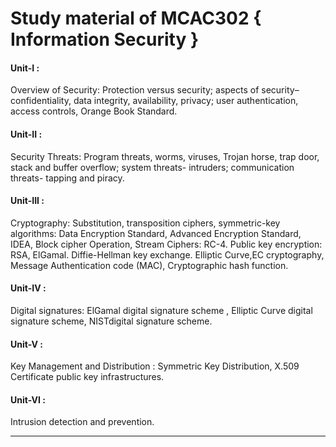 # Study material of MCAC302 { Information Security }


<h4> Unit-I : </h4> Overview of Security: Protection versus security; aspects of security– confidentiality, data integrity, availability, privacy; user authentication, access controls, Orange Book Standard.

<h4> Unit-II : </h4> Security Threats: Program threats, worms, viruses, Trojan horse, trap door, stack and buffer overflow; system threats- intruders; communication threats- tapping and piracy.

<h4> Unit-III : </h4> Cryptography: Substitution, transposition ciphers, symmetric-key algorithms: Data Encryption Standard, Advanced Encryption Standard, IDEA, Block cipher Operation, Stream Ciphers: RC-4. Public key encryption: RSA, ElGamal. Diffie-Hellman key exchange. Elliptic Curve,EC cryptography, Message Authentication code (MAC), Cryptographic hash function.

<h4> Unit-IV : </h4> Digital signatures: ElGamal digital signature scheme , Elliptic Curve digital signature scheme, NISTdigital signature scheme.

<h4> Unit-V : </h4> Key Management and Distribution : Symmetric Key Distribution, X.509 Certificate public key infrastructures. 

<h4> Unit-VI : </h4>Intrusion detection and prevention.

<hr>
